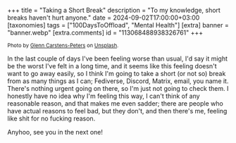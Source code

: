 +++
title = "Taking a Short Break"
description = "To my knowledge, short breaks haven't hurt anyone."
date = 2024-09-02T17:00:00+03:00
[taxonomies]
tags = ["100DaysToOffload", "Mental Health"]
[extra]
banner = "banner.webp"
[extra.comments]
id = "113068488938326761"
+++

<small>Photo by [Glenn Carstens-Peters](https://unsplash.com/@glenncarstenspeters) on [Unsplash](https://unsplash.com/photos/a-window-that-has-rain-drops-on-it-tT_SrSMhhgE).</small>

In the last couple of days I've been feeling worse than usual, I'd say it might be the worst I've felt in a long time, and it seems like this feeling doesn't want to go away easily, so I think I'm going to take a short (or not so) break from as many things as I can; Fediverse, Discord, Matrix, email, you name it. There's nothing urgent going on there, so I'm just not going to check them. I honestly have no idea why I'm feeling this way, I can't think of any reasonable reason, and that makes me even sadder; there are people who have actual reasons to feel bad, but they don't, and then there's me, feeling like shit for no fucking reason.

Anyhoo, see you in the next one!
